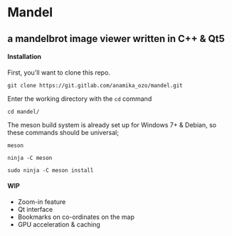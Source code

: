 # Mandel

## a mandelbrot image viewer written in C++ & Qt5

#### Installation
First, you'll want to clone this repo.

`git clone https://git.gitlab.com/anamika_ozo/mandel.git`

Enter the working directory with the `cd` command

`cd mandel/`

The meson build system is already set up for Windows 7+ & Debian, so these commands should be universal;

`meson`

`ninja -C meson`

`sudo ninja -C meson install`

#### WIP
- Zoom-in feature
- Qt interface
- Bookmarks on co-ordinates on the map
- GPU acceleration & caching
